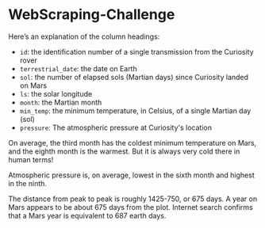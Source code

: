 # WebScraping-Challenge

Here’s an explanation of the column headings:

* `id`: the identification number of a single transmission from the Curiosity rover
* `terrestrial_date`: the date on Earth
* `sol`: the number of elapsed sols (Martian days) since Curiosity landed on Mars
* `ls`: the solar longitude
* `month`: the Martian month
* `min_temp`: the minimum temperature, in Celsius, of a single Martian day (sol)
* `pressure`: The atmospheric pressure at Curiosity's location


On average, the third month has the coldest minimum temperature on Mars, and the eighth month is the warmest. 
But it is always very cold there in human terms!

Atmospheric pressure is, on average, lowest in the sixth month and highest in the ninth.

The distance from peak to peak is roughly 1425-750, or 675 days. 
A year on Mars appears to be about 675 days from the plot. 
Internet search confirms that a Mars year is equivalent to 687 earth days.
